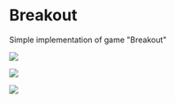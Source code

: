 # Breakout

Simple implementation of game "Breakout"

![](https://github.com/KiryaP/Snake/blob/main/image.png)


![](https://github.com/KiryaP/Breakout/blob/main/breakout1.jpeg)


![](https://github.com/KiryaP/Breakout/blob/main/breakout2.jpeg)
